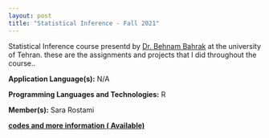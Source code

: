 ```yaml
---
layout: post
title: "Statistical Inference - Fall 2021"
---
```

Statistical Inference course presentd by [Dr. Behnam Bahrak](https://ece.ut.ac.ir/en/~bahrak) at the university of Tehran. these are the assignments and projects that I did throughout the course..

**Application Language(s):** N/A

**Programming Languages and Technologies:** R

**Member(s):** Sara Rostami

**[codes and more information ( Available)](#)**
